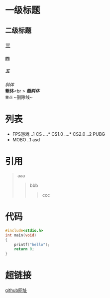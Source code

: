 # 一级标题
## 二级标题
### 三
#### 四
##### 五

*斜体*  
**粗体**<br \>
***粗斜体***  
`重点`
~删除线~

# 列表
* FPS游戏
..1 CS
....* CS1.0
....* CS2.0
..2 PUBG
* MOBO
..1 asd

# 引用
> aaa
>> bbb
>>> ccc

# 代码
```c
#include<stdio.h>
int main(void)
{
	printf("hello");
	return 0;
}
```
# 超链接
[github网址](http://github.com "跳转到github") 


